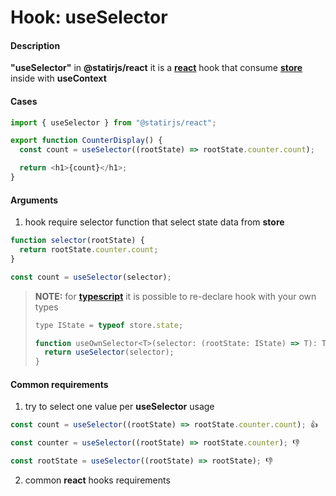 # Hook: useSelector

#### Description

**"useSelector"** in **@statirjs/react** it is a [**react**](https://reactjs.org/) hook that consume [**store**](/content/core/store.md) inside with **useContext**

#### Cases

```js
import { useSelector } from "@statirjs/react";

export function CounterDisplay() {
  const count = useSelector((rootState) => rootState.counter.count);

  return <h1>{count}</h1>;
}
```

#### Arguments

1. hook require selector function that select state data from **store**

```js
function selector(rootState) {
  return rootState.counter.count;
}

const count = useSelector(selector);
```

> **NOTE:** for [**typescript**](https://www.typescriptlang.org/) it is possible to re-declare hook with your own types
>
> ```js
> type IState = typeof store.state;
>
> function useOwnSelector<T>(selector: (rootState: IState) => T): T {
>   return useSelector(selector);
> }
> ```

#### Common requirements

1. try to select one value per **useSelector** usage

```js
const count = useSelector((rootState) => rootState.counter.count); 👍

const counter = useSelector((rootState) => rootState.counter); 👎

const rootState = useSelector((rootState) => rootState); 👎
```

2. common **react** hooks requirements
